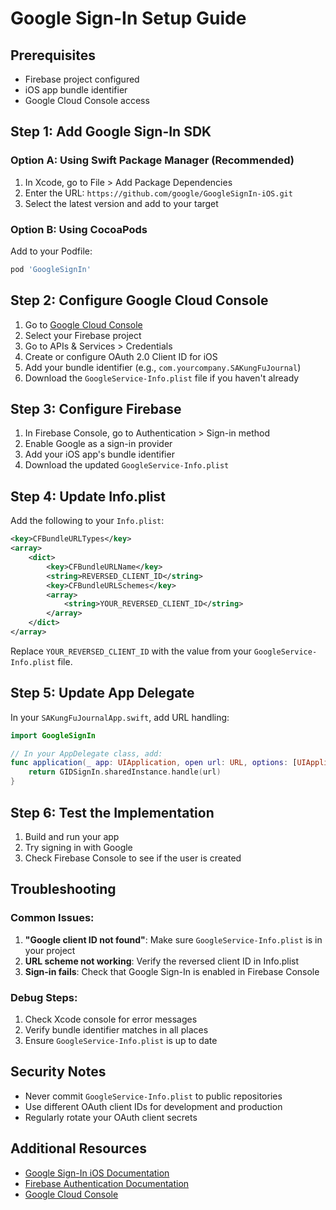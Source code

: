 # Google Sign-In Setup Guide

## Prerequisites
- Firebase project configured
- iOS app bundle identifier
- Google Cloud Console access

## Step 1: Add Google Sign-In SDK

### Option A: Using Swift Package Manager (Recommended)
1. In Xcode, go to File > Add Package Dependencies
2. Enter the URL: `https://github.com/google/GoogleSignIn-iOS.git`
3. Select the latest version and add to your target

### Option B: Using CocoaPods
Add to your Podfile:
```ruby
pod 'GoogleSignIn'
```

## Step 2: Configure Google Cloud Console

1. Go to [Google Cloud Console](https://console.cloud.google.com/)
2. Select your Firebase project
3. Go to APIs & Services > Credentials
4. Create or configure OAuth 2.0 Client ID for iOS
5. Add your bundle identifier (e.g., `com.yourcompany.SAKungFuJournal`)
6. Download the `GoogleService-Info.plist` file if you haven't already

## Step 3: Configure Firebase

1. In Firebase Console, go to Authentication > Sign-in method
2. Enable Google as a sign-in provider
3. Add your iOS app's bundle identifier
4. Download the updated `GoogleService-Info.plist`

## Step 4: Update Info.plist

Add the following to your `Info.plist`:

```xml
<key>CFBundleURLTypes</key>
<array>
    <dict>
        <key>CFBundleURLName</key>
        <string>REVERSED_CLIENT_ID</string>
        <key>CFBundleURLSchemes</key>
        <array>
            <string>YOUR_REVERSED_CLIENT_ID</string>
        </array>
    </dict>
</array>
```

Replace `YOUR_REVERSED_CLIENT_ID` with the value from your `GoogleService-Info.plist` file.

## Step 5: Update App Delegate

In your `SAKungFuJournalApp.swift`, add URL handling:

```swift
import GoogleSignIn

// In your AppDelegate class, add:
func application(_ app: UIApplication, open url: URL, options: [UIApplication.OpenURLOptionsKey : Any] = [:]) -> Bool {
    return GIDSignIn.sharedInstance.handle(url)
}
```

## Step 6: Test the Implementation

1. Build and run your app
2. Try signing in with Google
3. Check Firebase Console to see if the user is created

## Troubleshooting

### Common Issues:
1. **"Google client ID not found"**: Make sure `GoogleService-Info.plist` is in your project
2. **URL scheme not working**: Verify the reversed client ID in Info.plist
3. **Sign-in fails**: Check that Google Sign-In is enabled in Firebase Console

### Debug Steps:
1. Check Xcode console for error messages
2. Verify bundle identifier matches in all places
3. Ensure `GoogleService-Info.plist` is up to date

## Security Notes

- Never commit `GoogleService-Info.plist` to public repositories
- Use different OAuth client IDs for development and production
- Regularly rotate your OAuth client secrets

## Additional Resources

- [Google Sign-In iOS Documentation](https://developers.google.com/identity/sign-in/ios)
- [Firebase Authentication Documentation](https://firebase.google.com/docs/auth)
- [Google Cloud Console](https://console.cloud.google.com/) 
